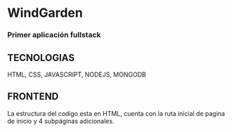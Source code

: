 # WindGarden
<h3> Primer aplicación fullstack </h3>

<h2>TECNOLOGIAS</h2>

<p>HTML, CSS, JAVASCRIPT, NODEJS, MONGODB<p>

<h2>FRONTEND</h2>

<p>
    La estructura del codigo esta en HTML, cuenta con la ruta inicial de pagina de inicio y 4 subpáginas adicionales. <br> 
</p>
